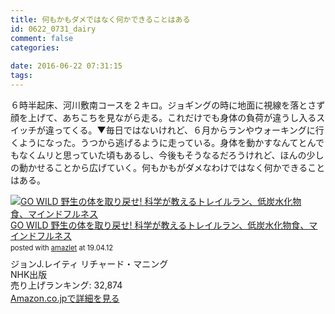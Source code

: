 ```yaml
---
title: 何もかもダメではなく何かできることはある
id: 0622_0731_dairy
comment: false
categories:
   
date: 2016-06-22 07:31:15
tags:
---
```


６時半起床、河川敷南コースを２キロ。ジョギングの時に地面に視線を落とさず顔を上げて、あちこちを見ながら走る。これだけでも身体の負荷が違うし入るスイッチが違ってくる。▼毎日ではないけれど、６月からランやウォーキングに行くようになった。うつから逃げるように走っている。身体を動かすなんてとんでもなくムリと思っていた頃もあるし、今後もそうなるだろうけれど、ほんの少しの動かせることから広げていく。何もかもがダメなわけではなく何かできることはある。

<div class="amazlet-box" style="margin-bottom:0px;"><div class="amazlet-image" style="float:left;margin:0px 12px 1px 0px;"><a href="http://www.amazon.co.jp/exec/obidos/ASIN/4140816619/ujina-22/ref=nosim/" name="amazletlink" target="_blank"><img src="https://images-fe.ssl-images-amazon.com/images/I/41JmFUQjmIL._SL160_.jpg" alt="GO WILD 野生の体を取り戻せ!  科学が教えるトレイルラン、低炭水化物食、マインドフルネス" style="border: none;" /></a></div><div class="amazlet-info" style="line-height:120%; margin-bottom: 10px"><div class="amazlet-name" style="margin-bottom:10px;line-height:120%"><a href="http://www.amazon.co.jp/exec/obidos/ASIN/4140816619/ujina-22/ref=nosim/" name="amazletlink" target="_blank">GO WILD 野生の体を取り戻せ!  科学が教えるトレイルラン、低炭水化物食、マインドフルネス</a><div class="amazlet-powered-date" style="font-size:80%;margin-top:5px;line-height:120%">posted with <a href="http://www.amazlet.com/" title="amazlet" target="_blank">amazlet</a> at 19.04.12</div></div><div class="amazlet-detail">ジョンJ.レイティ リチャード・マニング <br />NHK出版 <br />売り上げランキング: 32,874<br /></div><div class="amazlet-sub-info" style="float: left;"><div class="amazlet-link" style="margin-top: 5px"><a href="http://www.amazon.co.jp/exec/obidos/ASIN/4140816619/ujina-22/ref=nosim/" name="amazletlink" target="_blank">Amazon.co.jpで詳細を見る</a></div></div></div><div class="amazlet-footer" style="clear: left"></div></div>
